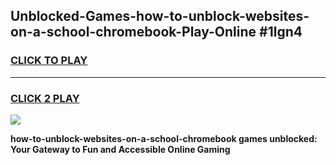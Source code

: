 
## Unblocked-Games-how-to-unblock-websites-on-a-school-chromebook-Play-Online #1lgn4
<h3>
<a href="https://news.freeplayer.one?title=how-to-unblock-websites-on-a-school-chromebook&ref=3">CLICK TO PLAY</a></h3>
<hr>

<h3>
<a href="https://news.freeplayer.one?title=how-to-unblock-websites-on-a-school-chromebook&ref=3">CLICK 2 PLAY</a>
  
</h3>

<a href="https://news.freeplayer.one?title=how-to-unblock-websites-on-a-school-chromebook&ref=3"><img src="https://clearcache.store/games.png"></a>


**how-to-unblock-websites-on-a-school-chromebook games unblocked: Your Gateway to Fun and Accessible Online Gaming**
